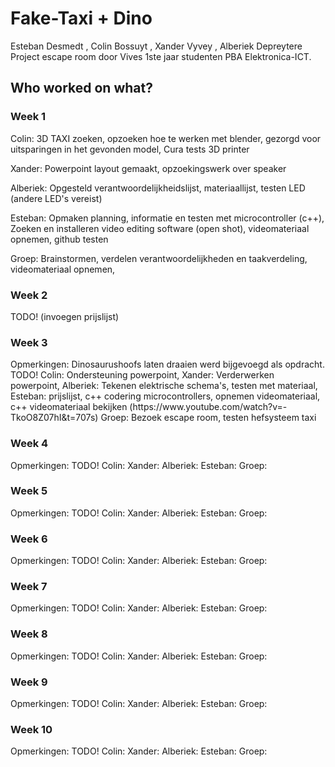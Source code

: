 # Fake-Taxi + Dino
Esteban Desmedt , Colin Bossuyt , Xander Vyvey , Alberiek Depreytere  Project escape room door Vives 1ste jaar studenten PBA Elektronica-ICT.

<h2> Who worked on what? </h2>

<h3>Week 1</h3>
Colin:
3D TAXI zoeken, opzoeken hoe te werken met blender, gezorgd voor uitsparingen in het gevonden model, Cura tests 3D printer

Xander:
Powerpoint layout gemaakt, opzoekingswerk over speaker

Alberiek: 
Opgesteld verantwoordelijkheidslijst, materiaallijst, testen LED (andere LED's vereist)

Esteban: 
Opmaken planning, informatie en testen met microcontroller (c++), Zoeken en installeren video editing software (open shot), videomateriaal opnemen, github testen

Groep:
Brainstormen, verdelen verantwoordelijkheden en taakverdeling, videomateriaal opnemen, 


<h3>Week 2</h3>
TODO! (invoegen prijslijst)

<h3>Week 3</h3>
Opmerkingen: Dinosaurushoofs laten draaien werd bijgevoegd als opdracht. 
TODO!
Colin: Ondersteuning powerpoint, 
Xander: Verderwerken powerpoint,
Alberiek: Tekenen elektrische schema's, testen met materiaal, 
Esteban: prijslijst, c++ codering microcontrollers, opnemen videomateriaal, c++ videomateriaal bekijken (https://www.youtube.com/watch?v=-TkoO8Z07hI&t=707s)
Groep: Bezoek escape room, testen hefsysteem taxi

<h3>Week 4</h3>
Opmerkingen: 
TODO!
Colin: 
Xander: 
Alberiek: 
Esteban: 
Groep: 

<h3>Week 5</h3>
Opmerkingen: 
TODO!
Colin: 
Xander: 
Alberiek: 
Esteban: 
Groep: 

<h3>Week 6</h3>
Opmerkingen: 
TODO!
Colin: 
Xander: 
Alberiek: 
Esteban: 
Groep: 

<h3>Week 7</h3>
Opmerkingen: 
TODO!
Colin: 
Xander: 
Alberiek: 
Esteban: 
Groep: 

<h3>Week 8</h3>
Opmerkingen: 
TODO!
Colin: 
Xander: 
Alberiek: 
Esteban: 
Groep: 

<h3>Week 9</h3>
Opmerkingen: 
TODO!
Colin: 
Xander: 
Alberiek: 
Esteban: 
Groep: 

<h3>Week 10</h3>
Opmerkingen: 
TODO!
Colin: 
Xander: 
Alberiek: 
Esteban: 
Groep: 